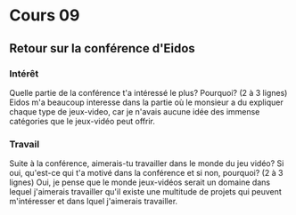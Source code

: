 # Cours 09 
## Retour sur la conférence d'Eidos

### Intérêt
Quelle partie de la conférence t'a intéressé le plus? Pourquoi? (2 à 3 lignes) 
Eidos m'a beaucoup interesse dans la partie où le monsieur a du expliquer chaque type de jeux-video, car je n'avais aucune idée des immense catégories que le jeux-vidéo peut offrir.
### Travail
Suite à la conférence, aimerais-tu travailler dans le monde du jeu vidéo? Si oui, qu'est-ce qui t'a motivé dans la conférence et si non, pourquoi? (2 à 3 lignes)
Oui, je pense que le monde jeux-vidéos serait un domaine dans lequel j'aimerais travailler qu'il existe une multitude de projets qui peuvent m'intéresser et dans lquel j'aimerais travailler.
